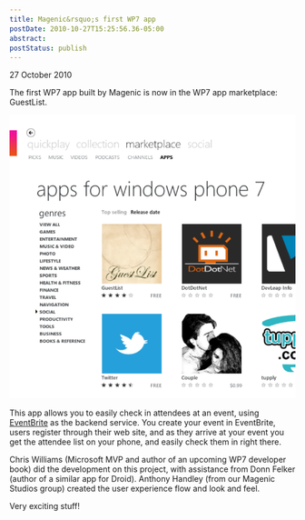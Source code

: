 ```yaml
---
title: Magenic&rsquo;s first WP7 app
postDate: 2010-10-27T15:25:56.36-05:00
abstract: 
postStatus: publish
---
```

27 October 2010

The first WP7 app built by Magenic is now in the WP7 app marketplace: GuestList.

![](binary/Marketplace.png)

This app allows you to easily check in attendees at an event, using [EventBrite](http://www.eventbrite.com/) as the backend service. You create your event in EventBrite, users register through their web site, and as they arrive at your event you get the attendee list on your phone, and easily check them in right there.

Chris Williams (Microsoft MVP and author of an upcoming WP7 developer book) did the development on this project, with assistance from Donn Felker (author of a similar app for Droid). Anthony Handley (from our Magenic Studios group) created the user experience flow and look and feel.

Very exciting stuff!
